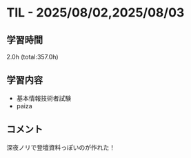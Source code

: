 # TIL - 2025/08/02,2025/08/03

## 学習時間
2.0h (total:357.0h)

## 学習内容
- 基本情報技術者試験
- paiza

## コメント
深夜ノリで登壇資料っぽいのが作れた！
